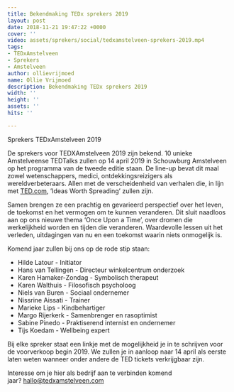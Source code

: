 ```yaml
---
title: Bekendmaking TEDx sprekers 2019
layout: post
date: 2018-11-21 19:47:22 +0000
cover: ''
video: assets/sprekers/social/tedxamstelveen-sprekers-2019.mp4
tags:
- TEDxAmstelveen
- Sprekers
- Amstelveen
author: ollievrijmoed
name: Ollie Vrijmoed
description: Bekendmaking TEDx sprekers 2019
width: ''
height: ''
assets: ''
hits: ''

---
```

Sprekers TEDxAmstelveen 2019

De sprekers voor TEDXAmstelveen 2019 zijn bekend. 10 unieke Amstelveense TEDTalks zullen op 14 april 2019 in Schouwburg Amstelveen op het programma van de tweede editie staan. De line-up bevat dit maal zowel wetenschappers, medici, ontdekkingsreizigers als wereldverbeteraars. Allen met de verscheidenheid van verhalen die, in lijn met [TED.com](http://ted.com/), ’Ideas Worth Spreading’ zullen zijn.

Samen brengen ze een prachtig en gevarieerd perspectief over het leven, de toekomst en het vermogen om te kunnen veranderen. Dit sluit naadloos aan op ons nieuwe thema ‘Once Upon a Time’, over dromen die werkelijkheid worden en tijden die veranderen. Waardevolle lessen uit het verleden, uitdagingen van nu en een toekomst waarin niets onmogelijk is.

Komend jaar zullen bij ons op de rode stip staan:

* Hilde Latour - Initiator
* Hans van Tellingen - Directeur winkelcentrum onderzoek
* Karen Hamaker-Zondag - Symbolisch therapeut
* Karen Walthuis - Filosofisch psycholoog
* Niels van Buren - Sociaal ondernemer
* Nissrine Aissati - Trainer
* Marieke Lips - Kindbehartiger
* Margo Rijerkerk - Samenbrenger en rasoptimist
* Sabine Pinedo - Praktiserend internist en ondernemer
* Tijs Koedam - Wellbeing expert

Bij elke spreker staat een linkje met de mogelijkheid je in te schrijven voor de voorverkoop begin 2019. We zullen je in aanloop naar 14 april als eerste laten weten wanneer onder andere de TED tickets verkrijgbaar zijn.

Interesse om je hier als bedrijf aan te verbinden komend jaar? [hallo@tedxamstelveen.com](mailto:hallo@tedxamstelveen.com)